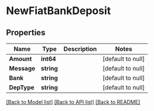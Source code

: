 # NewFiatBankDeposit

## Properties
Name | Type | Description | Notes
------------ | ------------- | ------------- | -------------
**Amount** | **int64** |  | [default to null]
**Message** | **string** |  | [default to null]
**Bank** | **string** |  | [default to null]
**DepType** | **string** |  | [default to null]

[[Back to Model list]](../README.md#documentation-for-models) [[Back to API list]](../README.md#documentation-for-api-endpoints) [[Back to README]](../README.md)


